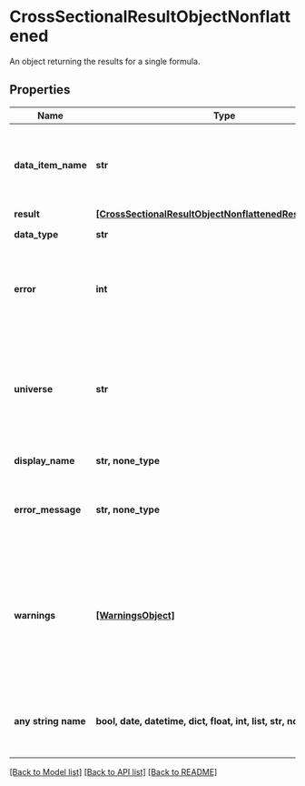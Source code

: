 # CrossSectionalResultObjectNonflattened

An object returning the results for a single formula.

## Properties
Name | Type | Description | Notes
------------ | ------------- | ------------- | -------------
**data_item_name** | **str** | Name of data item (requestId, requested Screening formula, or fsymId) | 
**result** | [**[CrossSectionalResultObjectNonflattenedResultAttribute]**](CrossSectionalResultObjectNonflattenedResultAttribute.md) |  | 
**data_type** | **str** | Data type of the data item | 
**error** | **int** | Data item error indicator.  * Zero – success  * Non-zero – failure  | 
**universe** | **str** | If &#x60;universe&#x60; is submitted instead of &#x60;ids&#x60;, then the universe attribute will display the universe expression requested. | [optional] 
**display_name** | **str, none_type** | Display Name. | [optional] 
**error_message** | **str, none_type** | If error is non-zero, errorMessage will display the Screening formula error. | [optional] 
**warnings** | [**[WarningsObject]**](WarningsObject.md) | Screening formula warnings. This attribute is only displayed if warnings are generated in the execution of the Screening formula. | [optional] 
**any string name** | **bool, date, datetime, dict, float, int, list, str, none_type** | any string name can be used but the value must be the correct type | [optional]

[[Back to Model list]](../README.md#documentation-for-models) [[Back to API list]](../README.md#documentation-for-api-endpoints) [[Back to README]](../README.md)


